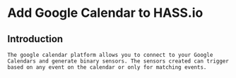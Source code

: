 # Add Google Calendar to HASS.io

## Introduction

    The google calendar platform allows you to connect to your Google Calendars and generate binary sensors. The sensors created can trigger based on any event on the calendar or only for matching events.
